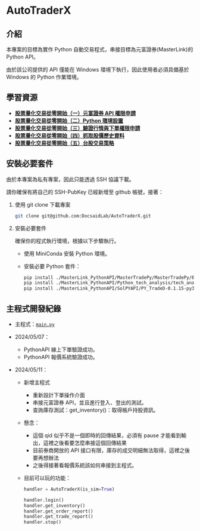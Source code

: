 # AutoTraderX

## 介紹

本專案的目標為實作 Python 自動交易程式，串接目標為元富證券(MasterLink)的 Python API。

由於該公司提供的 API 僅能在 Windows 環境下執行，因此使用者必須具備基於 Windows 的 Python 作業環境。

## 學習資源

- [**股票量化交易從零開始（一）元富證券 API 權限申請**](https://quantpass.org/masterlink-api/)
- [**股票量化交易從零開始（二）Python 環境設置**](https://quantpass.org/masterlink-3/)
- [**股票量化交易從零開始（三）驗證行情與下單權限申請**](https://quantpass.org/masterlink-4/)
- [**股票量化交易從零開始（四）抓取股價歷史資料**](https://quantpass.org/masterlink-5/)
- [**股票量化交易從零開始（五）台股交易策略**](https://quantpass.org/masterlink-6/)

## 安裝必要套件

由於本專案為私有專案，因此只能透過 SSH 協議下載。

請你確保有將自己的 SSH-PubKey 已經新增至 github 帳號，接著：

1. 使用 git clone 下載專案

   ```bash
   git clone git@github.com:DocsaidLab/AutoTraderX.git
   ```

2. 安裝必要套件

   確保你的程式執行環境，根據以下步驟執行。

   - 使用 MiniConda 安裝 Python 環境。

   - 安裝必要 Python 套件：

     ```bash
     pip install ./MasterLink_PythonAPI/MasterTradePy/MasterTradePy/64bit/MasterTradePy-0.0.23-py3-none-win_amd64.whl
     pip install ./MasterLink_PythonAPI/Python_tech_analysis/tech_analysis_api_v2-0.0.5-py3-none-win_amd64.whl
     pip install ./MasterLink_PythonAPI/SolPYAPI/PY_TradeD-0.1.15-py3-none-any.whl
     ```

## 主程式開發紀錄

- 主程式：[`main.py`](./main.py)

- 2024/05/07：

  - PythonAPI 線上下單驗證成功。
  - PythonAPI 報價系統驗證成功。

- 2024/05/11：

  - 新增主程式

    - 重新設計下單操作介面
    - 串接元富證券 API，並且進行登入、登出的測試。
    - 查詢庫存測試：get_inventory()：取得帳戶持股資訊。

  - 懸念：

    - 這個 qid 似乎不是一個即時的回傳結果，必須有 pause 才能看到輸出，這裡之後看要怎麼串接這個回傳結果
    - 目前券商開放的 API 接口有限，庫存的成交明細無法取得，這裡之後要再想辦法
    - 之後得接著看報價系統該如何串接到主程式。

  - 目前可以玩的功能：

    ```python
    handler = AutoTraderX(is_sim=True)

    handler.login()
    handler.get_inventory()
    handler.get_order_report()
    handler.get_trade_report()
    handler.stop()
    ```
